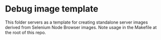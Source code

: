 # Debug image template

This folder servers as a template for creating standalone server images derived from Selenium Node Browser images. Note usage in the Makefile at the root of this repo.
